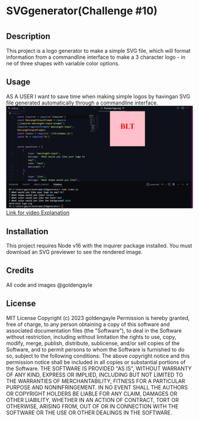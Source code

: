 # SVGgenerator(Challenge #10)
# 
## Description
This project is a logo generator to make a simple SVG file, which will format information  from a commandline interface to make a 3 character logo  - in ne of three shapes with variable color options.
## Usage
AS A USER I want to save time when making simple logos by havingan SVG file generated automatically through a commandline interface.
<img src="examples/SVGgeneratorAPPimage.png" alt="screenshot of application">
  <a href= ""> Link for video Explanation </a>


## Installation
This project requires Node v16 with the inquirer package installed.  You must download an SVG previewer to see the rendered image. 


## Credits
All code and images @goldengayle

## License
MIT License
Copyright (c) 2023 goldengayle
Permission is hereby granted, free of charge, to any person obtaining a copy of this software and associated documentation files (the "Software"), to deal in the Software without restriction, including without limitation the rights to use, copy, modify, merge, publish, distribute, sublicense, and/or sell copies of the Software, and to permit persons to whom the Software is furnished to do so, subject to the following conditions:
The above copyright notice and this permission notice shall be included in all copies or substantial portions of the Software.
THE SOFTWARE IS PROVIDED "AS IS", WITHOUT WARRANTY OF ANY KIND, EXPRESS OR IMPLIED, INCLUDING BUT NOT LIMITED TO THE WARRANTIES OF MERCHANTABILITY, FITNESS FOR A PARTICULAR PURPOSE AND NONINFRINGEMENT. IN NO EVENT SHALL THE AUTHORS OR COPYRIGHT HOLDERS BE LIABLE FOR ANY CLAIM, DAMAGES OR OTHER LIABILITY, WHETHER IN AN ACTION OF CONTRACT, TORT OR OTHERWISE, ARISING FROM, OUT OF OR IN CONNECTION WITH THE SOFTWARE OR THE USE OR OTHER DEALINGS IN THE SOFTWARE.
